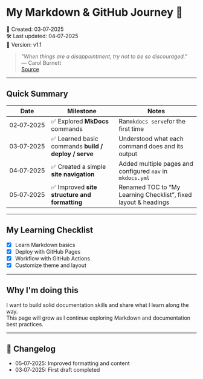 # My Markdown & GitHub Journey 🚀

📅 Created: 03‑07‑2025  
🛠️ Last updated: 04‑07‑2025  
🔖 Version: v1.1

> *"When things are a disappointment, try not to be so discouraged."*  
> — Carol Burnett  
> [Source](https://www.brainyquote.com/authors/carol-burnett-quotes)

---

## Quick Summary

| Date       | Milestone                                                        | Notes                                                      |
|------------|------------------------------------------------------------------|------------------------------------------------------------|
| 02‑07‑2025 | ✅ Explored **MkDocs** commands                                   | Ran`mkdocs serve`for the first time        |
| 03‑07‑2025 | ✅ Learned basic commands **build / deploy / serve**              | Understood what each command does and its output   |
| 04‑07‑2025 | ✅ Created a simple **site navigation**                           | Added multiple pages and configured `nav` in `mkdocs.yml`  |
| 05‑07‑2025 | ✅ Improved **site structure and formatting**                     | Renamed TOC to “My Learning Checklist”, fixed layout & headings |

---

## My Learning Checklist

- [x] Learn Markdown basics   
- [x] Deploy with GitHub Pages  
- [x] Workflow with GitHub Actions
- [x] Customize theme and layout  

---

## Why I'm doing this

I want to build solid documentation skills and share what I learn along the way.  
This page will grow as I continue exploring Markdown and documentation best practices.

---

## 📜 Changelog

- 05‑07‑2025: Improved formatting and content
- 03‑07‑2025: First draft completed

